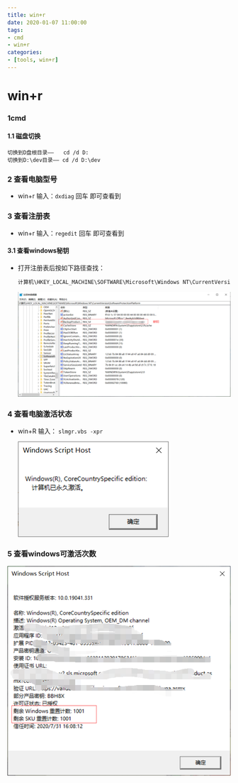 ```yaml
---
title: win+r
date: 2020-01-07 11:00:00
tags:
- cmd
- win+r
categories:
- [tools, win+r]
---
```

# win+r

###  1cmd

#### 1.1 磁盘切换

```
切换到D盘根目录——   cd /d D:
切换到D:\dev目录—— cd /d D:\dev
```

###  2 查看电脑型号

* win+r   输入：`dxdiag` 回车  即可查看到

###  3  查看注册表

* win+r   输入：`regedit` 回车  即可查看到

####  3.1 查看windows秘钥

* 打开注册表后按如下路径查找：

  ```js
  计算机\HKEY_LOCAL_MACHINE\SOFTWARE\Microsoft\Windows NT\CurrentVersion\SoftwareProtectionPlatform
  ```

  ![image-20200803142919146](cmd/image-20200803142919146.png)

###  4 查看电脑激活状态

* win+R 输入： `slmgr.vbs -xpr`

  ![image-20200803143246054](cmd/image-20200803143246054.png)



###  5 查看windows可激活次数

![image-20200803143405809](cmd/image-20200803143405809.png)
